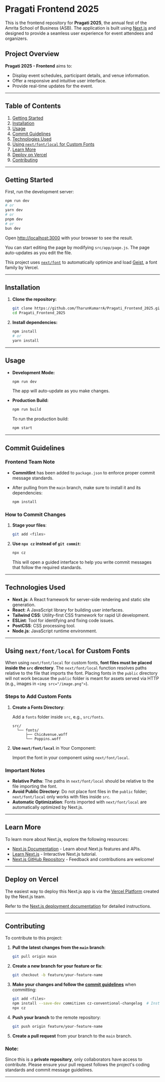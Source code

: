 # Pragati Frontend 2025

This is the frontend repository for **Pragati 2025**, the annual fest of the Amrita School of Business (ASB). The application is built using [Next.js](https://nextjs.org) and designed to provide a seamless user experience for event attendees and organizers.

## Project Overview

**Pragati 2025 - Frontend** aims to:

- Display event schedules, participant details, and venue information.
- Offer a responsive and intuitive user interface.
- Provide real-time updates for the event.

---

## Table of Contents

1. [Getting Started](#getting-started)
2. [Installation](#installation)
3. [Usage](#usage)
4. [Commit Guidelines](#commit-guidelines)
5. [Technologies Used](#technologies-used)
6. [Using `next/font/local` for Custom Fonts](#using-nextfontlocal-for-custom-fonts)
7. [Learn More](#learn-more)
8. [Deploy on Vercel](#deploy-on-vercel)
9. [Contributing](#contributing)

---

## Getting Started

First, run the development server:

```bash
npm run dev
# or
yarn dev
# or
pnpm dev
# or
bun dev
```

Open [http://localhost:3000](http://localhost:3000) with your browser to see the result.

You can start editing the page by modifying `src/app/page.js`. The page auto-updates as you edit the file.

This project uses [`next/font`](https://nextjs.org/docs/app/building-your-application/optimizing/fonts) to automatically optimize and load [Geist](https://vercel.com/font), a font family by Vercel.

---

## Installation

1. **Clone the repository:**
   
   ```bash
   git clone https://github.com/TharunKumarrA/Pragati_Frontend_2025.git
   cd Pragati_Frontend_2025
   ```

2. **Install dependencies:**
   
   ```bash
   npm install
   # or
   yarn install
   ```

---

## Usage

- **Development Mode:**
  
  ```bash
  npm run dev
  ```
  
  The app will auto-update as you make changes.

- **Production Build:**
  
  ```bash
  npm run build
  ```
  
  To run the production build:
  
  ```bash
  npm start
  ```

---

## Commit Guidelines

### Frontend Team Note

- **Commitlint** has been added to `package.json` to enforce proper commit message standards.

- After pulling from the `main` branch, make sure to install it and its dependencies:
  
  ```bash
  npm install
  ```

### How to Commit Changes

1. **Stage your files**:
   
   ```bash
   git add <files>
   ```

2. **Use `npx cz` instead of `git commit`**:
   
   ```bash
   npx cz
   ```
   
   This will open a guided interface to help you write commit messages that follow the required standards.

---

## Technologies Used

- **Next.js**: A React framework for server-side rendering and static site generation.
- **React**: A JavaScript library for building user interfaces.
- **Tailwind CSS**: Utility-first CSS framework for rapid UI development.
- **ESLint**: Tool for identifying and fixing code issues.
- **PostCSS**: CSS processing tool.
- **Node.js**: JavaScript runtime environment.

---

## Using `next/font/local` for Custom Fonts

When using `next/font/local` for custom fonts, **font files must be placed inside the `src` directory**. The `next/font/local` function resolves paths relative to the file that imports the font. Placing fonts in the `public` directory will not work because the `public` folder is meant for assets served via HTTP (e.g., images in `<img src="/image.png">`).

### Steps to Add Custom Fonts

1. **Create a Fonts Directory**:

   Add a `fonts` folder inside `src`, e.g., `src/fonts`.

   ```plaintext
   src/
     └── fonts/
         ├── ChicAvenue.woff
         └── Poppins.woff
   ```

2. **Use `next/font/local`** in Your Component:

   Import the font in your component using `next/font/local`.


### Important Notes

- **Relative Paths**: The paths in `next/font/local` should be relative to the file importing the font.
- **Avoid Public Directory**: Do not place font files in the `public` folder; `next/font/local` only works with files inside `src`.
- **Automatic Optimization**: Fonts imported with `next/font/local` are automatically optimized by Next.js.

---

## Learn More

To learn more about Next.js, explore the following resources:

- [Next.js Documentation](https://nextjs.org/docs) - Learn about Next.js features and APIs.
- [Learn Next.js](https://nextjs.org/learn) - Interactive Next.js tutorial.
- [Next.js GitHub Repository](https://github.com/vercel/next.js) - Feedback and contributions are welcome!

---

## Deploy on Vercel

The easiest way to deploy this Next.js app is via the [Vercel Platform](https://vercel.com/new?utm_medium=default-template&filter=next.js&utm_source=create-next-app&utm_campaign=create-next-app-readme) created by the Next.js team.

Refer to the [Next.js deployment documentation](https://nextjs.org/docs/app/building-your-application/deploying) for detailed instructions.

---

## Contributing

To contribute to this project:

1. **Pull the latest changes from the `main` branch**:
   
   ```bash
   git pull origin main
   ```

2. **Create a new branch for your feature or fix**:
   
   ```bash
   git checkout -b feature/your-feature-name
   ```

3. **Make your changes and follow the [commit guidelines](#commit-guidelines)** when committing:
   
   ```bash
   git add <files>
   npm install --save-dev commitizen cz-conventional-changelog  # Install Commitizen (if not already installed)
   npx cz
   ```

4. **Push your branch** to the remote repository:
   
   ```bash
   git push origin feature/your-feature-name
   ```

5. **Create a pull request** from your branch to the `main` branch.

### Note:

Since this is a **private repository**, only collaborators have access to contribute. Please ensure your pull request follows the project's coding standards and commit message guidelines.

---
